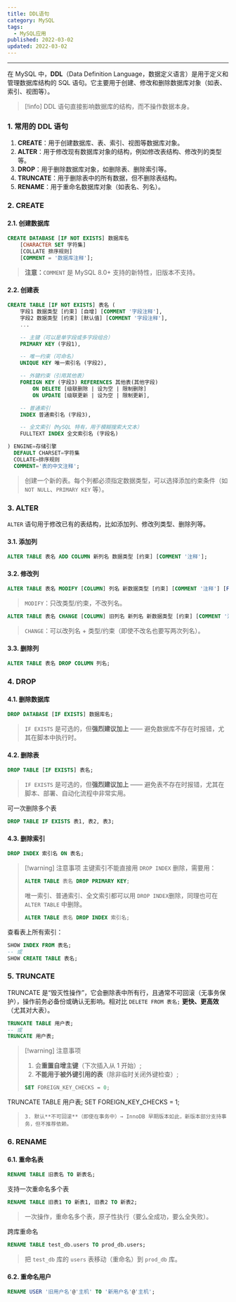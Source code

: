 ```yaml
---
title: DDL语句
category: MySQL
tags:
  - MySQL应用
published: 2022-03-02
updated: 2022-03-02
---
```

---

在 MySQL 中，**DDL**（Data Definition Language，数据定义语言）是用于定义和管理数据库结构的 SQL 语句。它主要用于创建、修改和删除数据库对象（如表、索引、视图等）。

> [!info] 
> DDL 语句直接影响数据库的结构，而不操作数据本身。

### 1. 常用的 DDL 语句

1. **CREATE**：用于创建数据库、表、索引、视图等数据库对象。
2. **ALTER**：用于修改现有数据库对象的结构，例如修改表结构、修改列的类型等。
3. **DROP**：用于删除数据库对象，如删除表、删除索引等。
4. **TRUNCATE**：用于删除表中的所有数据，但不删除表结构。
5. **RENAME**：用于重命名数据库对象（如表名、列名）。

### 2. CREATE

#### 2.1. 创建数据库

```sql
CREATE DATABASE [IF NOT EXISTS] 数据库名
    [CHARACTER SET 字符集]
    [COLLATE 排序规则]
    [COMMENT = '数据库注释'];
```

> **注意：**`COMMENT` 是 MySQL 8.0+ 支持的新特性，旧版本不支持。

#### 2.2. 创建表

```sql
CREATE TABLE [IF NOT EXISTS] 表名 (
    字段1 数据类型 [约束] [自增] [COMMENT '字段注释'],
    字段2 数据类型 [约束] [默认值] [COMMENT '字段注释'],
    ...

    -- 主键（可以是单字段或多字段组合）
    PRIMARY KEY (字段1),

    -- 唯一约束（可命名）
    UNIQUE KEY 唯一索引名 (字段2),

    -- 外键约束（引用其他表）
    FOREIGN KEY (字段3) REFERENCES 其他表(其他字段)
        ON DELETE [级联删除 | 设为空 | 限制删除]
        ON UPDATE [级联更新 | 设为空 | 限制更新],

    -- 普通索引
    INDEX 普通索引名 (字段3),

    -- 全文索引（MySQL 特有，用于模糊搜索大文本）
    FULLTEXT INDEX 全文索引名 (字段名)

) ENGINE=存储引擎
  DEFAULT CHARSET=字符集
  COLLATE=排序规则
  COMMENT='表的中文注释';
```

> 创建一个新的表。每个列都必须指定数据类型，可以选择添加约束条件（如 `NOT NULL`、`PRIMARY KEY` 等）。

### 3. ALTER

`ALTER` 语句用于修改已有的表结构，比如添加列、修改列类型、删除列等。

#### 3.1. 添加列

```sql
ALTER TABLE 表名 ADD COLUMN 新列名 数据类型 [约束] [COMMENT '注释'];
```

#### 3.2. 修改列

```sql
ALTER TABLE 表名 MODIFY [COLUMN] 列名 新数据类型 [约束] [COMMENT '注释'] [FIRST | AFTER 某列];
```

> `MODIFY`：只改类型/约束，不改列名。

```sql
ALTER TABLE 表名 CHANGE [COLUMN] 旧列名 新列名 新数据类型 [约束] [COMMENT '注释'] [FIRST | AFTER 某列];
```

> `CHANGE`：可以改列名 + 类型/约束（即使不改名也要写两次列名）。

#### 3.3. 删除列

```sql
ALTER TABLE 表名 DROP COLUMN 列名;
```

### 4. DROP

#### 4.1. 删除数据库

```sql
DROP DATABASE [IF EXISTS] 数据库名;
```

> `IF EXISTS` 是可选的，但**强烈建议加上** —— 避免数据库不存在时报错，尤其在脚本中执行时。

#### 4.2. 删除表

```sql
DROP TABLE [IF EXISTS] 表名;
```

> `IF EXISTS` 是可选的，但**强烈建议加上** —— 避免表不存在时报错，尤其在脚本、部署、自动化流程中非常实用。

可一次删除多个表

```sql
DROP TABLE IF EXISTS 表1, 表2, 表3;
```

#### 4.3. 删除索引

```sql
DROP INDEX 索引名 ON 表名;
```


> [!warning] 注意事项
> 主键索引不能直接用 `DROP INDEX` 删除，需要用：
> ```sql
> ALTER TABLE 表名 DROP PRIMARY KEY;
> ```
> 唯一索引、普通索引、全文索引都可以用 `DROP INDEX`删除，同理也可在 `ALTER TABLE` 中删除。
> ```sql
> ALTER TABLE 表名 DROP INDEX 索引名;
> ```

查看表上所有索引：

```sql
SHOW INDEX FROM 表名;
-- 或
SHOW CREATE TABLE 表名;
```

### 5. TRUNCATE

TRUNCATE 是“毁灭性操作”，它会删除表中所有行，且通常不可回滚（无事务保护），操作前务必备份或确认无影响。相对比 `DELETE FROM 表名;` **更快、更高效**（尤其对大表）。

```sql
TRUNCATE TABLE 用户表;
-- 或
TRUNCATE 用户表;
```

> [!warning] 注意事项
> 1. 会**重置自增主键**（下次插入从 1 开始）;
> 2. **不能用于被外键引用的表**（除非临时关闭外键检查）;
> ```sql
> SET FOREIGN_KEY_CHECKS = 0;
TRUNCATE TABLE 用户表;
SET FOREIGN_KEY_CHECKS = 1;
> ```
> 3. 默认**不可回滚**（即使在事务中）→ InnoDB 早期版本如此，新版本部分支持事务，但不推荐依赖。


### 6. RENAME

#### 6.1. 重命名表

```sql
RENAME TABLE 旧表名 TO 新表名;
```

支持一次重命名多个表

```sql
RENAME TABLE 旧表1 TO 新表1, 旧表2 TO 新表2;
```

> 一次操作，重命名多个表，原子性执行（要么全成功，要么全失败）。

跨库重命名

```sql
RENAME TABLE test_db.users TO prod_db.users;
```

> 把 `test_db` 库的 `users` 表移动（重命名）到 `prod_db` 库。

#### 6.2. 重命名用户

```sql
RENAME USER '旧用户名'@'主机' TO '新用户名'@'主机';
```

